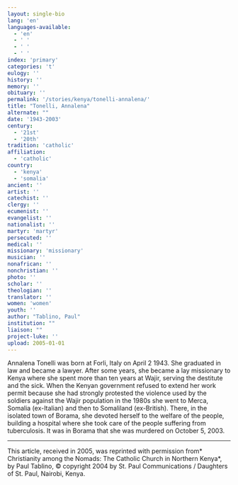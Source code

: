 ```yaml
---
layout: single-bio
lang: 'en'
languages-available:
  - 'en'
  - ' '
  - ' '
  - ' '
index: 'primary'
categories: 't'
eulogy: ''
history: ''
memory: ''
obituary: ''
permalink: '/stories/kenya/tonelli-annalena/'
title: "Tonelli, Annalena"
alternate: ""
date: '1943-2003'
century:
  - '21st'
  - '20th'
tradition: 'catholic'
affiliation:
  - 'catholic'
country:
  - 'kenya'
  - 'somalia'
ancient: ''
artist: ''
catechist: ''
clergy: ''
ecumenist: ''
evangelist: ''
nationalist: ''
martyr: 'martyr'
persecuted: ''
medical: ''
missionary: 'missionary'
musician: ''
nonafrican: ''
nonchristian: ''
photo: ''
scholar: ''
theologian: ''
translator: ''
women: 'women'
youth: ''
author: "Tablino, Paul"
institution: ""
liaison: ""
project-luke: ''
upload: 2005-01-01
---
```




Annalena Tonelli was born at Forli, Italy on April 2 1943. She graduated in law and became a lawyer. After some years, she became a lay missionary to Kenya where she spent more than ten years at Wajir, serving the destitute and the sick. When the Kenyan government refused to extend her work permit because she had strongly protested the violence used by the soldiers against the Wajir population in the 1980s she went to Merca, Somalia (ex-Italian) and then to Somaliland (ex-British). There, in the isolated town of Borama, she devoted herself to the welfare of the people, building a hospital where she took care of the people suffering from tuberculosis. It was in Borama that she was murdered on October 5, 2003.



---

This article, received in 2005, was reprinted with permission from* Christianity among the Nomads: The Catholic Church in Northern Kenya*, by Paul Tablino, © copyright 2004 by St. Paul Communications / Daughters of St. Paul, Nairobi, Kenya.
